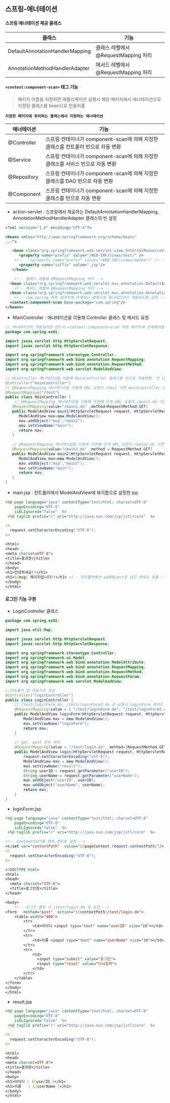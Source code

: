 ## 스프링-애너테이션

#### 스프링 애너테이션 제공 클래스

| 클래스                          | 기능                                 |
| ------------------------------- | ------------------------------------ |
| DefaultAnnotationHandlerMapping | 클래스 레벨에서 @RequestMapping 처리 |
| AnnotationMethodHandlerAdapter  | 메서드 레벨에서 @RequestMapping 처리 |



#### `<context:component-scan>` 태그 기능

> 패키지 이름을 지정하면 애플리케이션 실행시 해당 패키지에서 애너테이션으로 지정된 클래스를 bean으로 만들어줌

**`지정한 패키지에 위치하는 클래스에서 지정하는 애너테이션`**

| 애너테이션  | 기능                                                         |
| ----------- | ------------------------------------------------------------ |
| @Controller | 스프링 컨테이너가 component-scan에 의해 지정한 클래스를 컨트롤러 빈으로 자동 변환 |
| @Service    | 스프링 컨테이너가 component-scan에 의해 지정한 클래스를 서비스 빈으로 자동 변환 |
| @Repository | 스프링 컨테이너가 component-scan에 의해 지정한 클래스를 DAO 빈으로 자동 변환 |
| @Component  | 스프링 컨테이너가 component-scan에 의해 지정한 클래스를 빈으로 자동 변환 |



* action-servlet : 스프링에서 제공하는 DefaultAnnotationHandlerMapping, AnnotationMethodHandlerAdapter 클래스의 빈 설정

```xml
<?xml version="1.0" encoding="UTF-8"?>

<beans xmlns="http://www.springframework.org/schema/beans"
...">

   <bean class="org.springframework.web.servlet.view.InternalResourceViewResolver">
      <property name="prefix" value="/WEB-INF/views/test/" />
    <!--   <property name="prefix" value="/WEB-INF/views/member/" /> -->
      <property name="suffix" value=".jsp"/>
   </bean>

	<!-- 클래스 레벨에 @RequestMapping 처리 -->
  <bean class="org.springframework.web.servlet.mvc.annotation.DefaultAnnotationHandlerMapping"/>
  	<!-- 메서드 레벨에 @RequestMapping 처리 -->
  <bean class="org.springframework.web.servlet.mvc.annotation.AnnotationMethodHandlerAdapter"/>
  	<!-- com.spring 하위 패키지에 존재하는 클래스에 애너테이션이 적용되도록 설정 -->
  <context:component-scan base-package="com.spring"/>
</beans>
```

* MainController : 애너테이션을 이용해 Controller 클래스 및 메서드 요청

```java
// 애너테이션이 적용되려면 반드시 <context:component=scan 하위 패키지에 존재해야함
package com.spring.ex01;

import javax.servlet.http.HttpServletRequest;
import javax.servlet.http.HttpServletResponse;

import org.springframework.stereotype.Controller;
import org.springframework.web.bind.annotation.RequestMapping;
import org.springframework.web.bind.annotation.RequestMethod;
import org.springframework.web.servlet.ModelAndView;

// @Controller 애너테이션을 이용해 MainController 클래스를 빈으로 자동변환. 빈 id는 mainController
@Controller("mainController")
// @RequestMapping 애너테이션을 이용해 URL 요청이 /test 이면 mainController 빈 요청
@RequestMapping("/test")
public class MainController {
	// @RequestMapping 애너테이션을 이용해 두번째 단계 URL 요청이 /main1.do 이면 main1 메서드 요청
   @RequestMapping(value="/main1.do" ,method=RequestMethod.GET)
   public ModelAndView main1(HttpServletRequest request, HttpServletResponse response)  throws Exception{
      ModelAndView mav=new ModelAndView();
      mav.addObject("msg","main1");
      mav.setViewName("main");
      return mav;
   }
   
   // @RequestMapping 애너테이션을 이용해 두번째 단계 URL 요청이 /main2.do 이면 main2 메서드 요청
   @RequestMapping(value="/main2.do" ,method = RequestMethod.GET)
   public ModelAndView main2(HttpServletRequest request, HttpServletResponse response) throws Exception{
      ModelAndView mav=new ModelAndView();
      mav.addObject("msg","main2");
      mav.setViewName("main");
      return mav;
   }
}
```

* main.jsp : 컨트롤러에서 ModelAndView에 뷰이름으로 설정한 jsp

```jsp
<%@ page language="java" contentType="text/html; charset=UTF-8"
    pageEncoding="UTF-8" 
    isELIgnored="false"  %>
 <%@ taglib prefix="c" uri="http://java.sun.com/jsp/jstl/core"  %>

<%
  request.setCharacterEncoding("UTF-8");
%>    

<html>
<head>
<meta charset=UTF-8">
<title>결과창</title>
</head>
<body>
<h1>안녕하세요!!</h1>
<h1>${msg} 페이지입니다!!</h1> <!-- 컨트롤러에서 addObject로 넘긴 메세지 호출 -->
</body>
</html>
```



#### 로그인 기능 구현

* LoginController 클래스

```java
package com.spring.ex02;

import java.util.Map;

import javax.servlet.http.HttpServletRequest;
import javax.servlet.http.HttpServletResponse;

import org.springframework.stereotype.Controller;
import org.springframework.ui.Model;
import org.springframework.web.bind.annotation.ModelAttribute;
import org.springframework.web.bind.annotation.RequestMapping;
import org.springframework.web.bind.annotation.RequestMethod;
import org.springframework.web.bind.annotation.RequestParam;
import org.springframework.web.servlet.ModelAndView;

//컨트롤러 빈 자동으로 생성
@Controller("loginController")
public class LoginController {
	// /test/loginForm.do, /test/loginForm2.do 로 요청시 loginForm 메서드 호출
	@RequestMapping(value = { "/test/loginForm.do", "/test/loginForm2.do" }, method = { RequestMethod.GET })
	public ModelAndView loginForm(HttpServletRequest request, HttpServletResponse response) throws Exception {
		ModelAndView mav = new ModelAndView();
		mav.setViewName("loginForm");
		return mav;
	}
	
	// get, post 모두 처리
    @RequestMapping(value = "/test/login.do", method={RequestMethod.GET,RequestMethod.POST})
	public ModelAndView login(HttpServletRequest request, HttpServletResponse response) throws Exception {
		request.setCharacterEncoding("utf-8");
		ModelAndView mav = new ModelAndView();
		mav.setViewName("result");
		String userID = request.getParameter("userID");
		String userName = request.getParameter("userName");
		mav.addObject("userID", userID);
		mav.addObject("userName", userName);
		return mav;
	}
}
```

* loginForm.jsp

```jsp
<%@ page language="java" contentType="text/html; charset=UTF-8"
    pageEncoding="UTF-8" 
    isELIgnored="false"  %>
 <%@ taglib prefix="c" uri="http://java.sun.com/jsp/jstl/core"  %>

<!-- contextPath를 현재 경로로 설정 -->
<c:set var="contextPath"  value="${pageContext.request.contextPath}"/>
<%
  request.setCharacterEncoding("UTF-8");
%>    

<!DOCTYPE html>
<html>
<head>
  <meta charset="UTF-8">
  <title>로그인창</title>
</head>

<body>
    <!-- 로그인 클릭 시 /test/login.do 로 요청 -->
<form   method="post"  action="${contextPath}/test/login.do">
	<table width="400">
		<tr>
			<td>아이디 <input type="text" name="userID" size="10"></td>
		</tr>
		<tr>
			<td>이름 <input type="text" name="userName" size="10"></td>
		</tr>
	    <tr>
			<td>
			  <input type="submit" value="로그인">
			  <input type="reset" value="다시입력">
			</td>
		</tr>
	</table>
</form>
</body>
</html>
```

* result.jsp

```jsp
<%@ page language="java" contentType="text/html; charset=UTF-8"
    pageEncoding="UTF-8" 
    isELIgnored="false"  %>
 <%@ taglib prefix="c" uri="http://java.sun.com/jsp/jstl/core"  %>

<%
  request.setCharacterEncoding("UTF-8");
%>    

<html>
<head>
<meta charset=UTF-8">
<title>결과창</title>
</head>
<body>
<h1>아이디 : ${userID }</h1>
<h1>이름   : ${userName }</h1>
</body>
</html>
```

